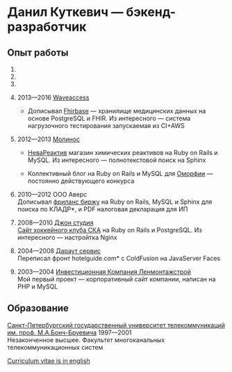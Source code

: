 # Данил Куткевич — бэкенд-разработчик

## Опыт работы

1.

2.

3.

4. <span tite="06.2013—08.2016">2013—2016</span> [Waveaccess][]

   * Дописывал [Fhirbase][] — хранилище медицинских данных на основе PostgreSQL
     и FHIR. Из интересного — система нагрузочного тестирования запускаемая из CI+AWS

[Waveaccess]: https://waveaccess.ru
[Fhirbase]: https://github.com/fhirbase/fhirbase-plv8

5. <span title="04.2012—06.2013">2012—2013</span> [Молинос][]

   * [НеваРеактив][] магазин химических реактивов на Ruby on Rails и MySQL.
     Из интересного — полнотекстовой поиск на Sphinx

   * Коллективный блог на Ruby on Rails и MySQL для [Оморфии][] —
     постоянно действующего конкурса

   [Молинос]: https://molinos.ru
   [НеваРеактив]: https://nevareaktiv.ru
   [Оморфии]: https://omorfia.ru

6. <span title="09.2010—04.2012">2010—2012</span> OOO Аверс  
   Дописывал [фриланс биржу][] на Ruby on Rails, MySQL и Sphinx
   для поиска по <span title="Классификатор адресов Российской Федерации">КЛАДР*</span>,
   и PDF налоговая декларация для ИП

   [фриланс биржу]: http://prohq.ru
   [prohq.ru]: http://prohq.ru

7. <span title="03.2008—09.2010">2008—2010</span> [Джон студия][]  
   [Сайт хоккейного клуба СКА][] на Ruby on Rails и PostgreSQL.
   Из интересного — настройтка Nginx

   [Джон студия]: https://john.ru
   [Сайт хоккейного клуба СКА]: https://ska.ru

8. <span title="11.2004—03.2008">2004—2008</span> [Дараут сервис][]  
   Переписал фронт <span title="сайт бронирования гостиниц">hotelguide.com*</span>
   с ColdFusion на JavaServer Faces

   [Дараут сервис]: http://darout.ru

9. <span title="06.2003—11.2004">2003—2004</span> [Инвестиционная Компания Ленмонтажстрой][]  
   Мой первый проект — корпоративный сайт компании,
   написан на PHP и MySQL

   [Инвестиционная Компания Ленмонтажстрой]: https://lmsic.com

## Образование

[Санкт-Петербургский государственный университет телекоммуникаций им. проф. М.А.Бонч-Бруевича][] 1997—2001  
Незаконченное высшее. Факультет многоканальных телекоммуникационных систем

[Санкт-Петербургский государственный университет телекоммуникаций им. проф. М.А.Бонч-Бруевича]: https://sut.ru

[Curriculum vitae is in english](./CV.en.md#readme)
